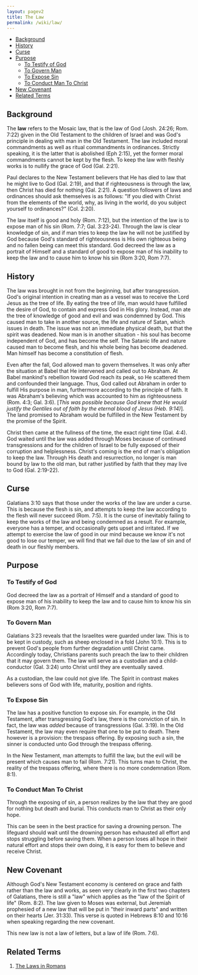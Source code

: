 ```yaml
---
layout: pagev2
title: The Law
permalink: /wiki/law/
---
```

- [Background](#background)
- [History](#history)
- [Curse](#curse)
- [Purpose](#purpose)
  - [To Testify of God](#to-testify-of-god)
  - [To Govern Man](#to-govern-man)
  - [To Expose Sin](#to-expose-sin)
  - [To Conduct Man To Christ](#to-conduct-man-to-christ)
- [New Covenant](#new-covenant)
- [Related Terms](#related-terms)

## Background

The **law** refers to the Mosaic law, that is the law of God (Josh. 24:26; Rom. 7:22) given in the Old Testament to the children of Israel and was God's principle in dealing with man in the Old Testament.  The law included moral commandments as well as ritual commandments in ordinances. Strictly speaking, it is the latter that is abolished (Eph 2:15), yet the former moral commandments cannot be kept by the flesh. To keep the law with fleshly works is to nullify the grace of God (Gal. 2:21).

Paul declares to the New Testament believers that He has died to law that he might live to God (Gal. 2:19), and that if righteousness is through the law, then Christ has died for nothing (Gal. 2:21). A question followers of laws and ordinances should ask themselves is as follows: "If you died with Christ from the elements of the world, why, as living in the world, do you subject yourself to ordinances?" (Col. 2:20).

The law itself is good and holy (Rom. 7:12), but the intention of the law is to expose man of his sin (Rom. 7:7; Gal. 3:23-24). Through the law is clear knowledge of sin, and if man tries to keep the law he will not be justified by God because God's standard of righteousness is His own righteous being and no fallen being can meet this standard. God decreed the law as a portrait of Himself and a standard of good to expose man of his inability to keep the law and to cause him to know his sin (Rom 3:20, Rom 7:7). 

## History

The law was brought in not from the beginning, but after transgression. God's original intention in creating man as a vessel was to receive the Lord Jesus as the tree of life. By eating the tree of life, man would have fulfilled the desire of God, to contain and express God in His glory. Instead, man ate the tree of knowledge of good and evil and was condemned by God. This caused man to take in another source, the life and nature of Satan, which issues in death. The issue was not an immediate physical death, but that the spirit was deadened. Now man is in another situation - his soul has become independent of God, and has become the self. The Satanic life and nature caused man to become flesh, and his whole being has become deadened. Man himself has become a constitution of flesh.

Even after the fall, God allowed man to govern themselves. It was only after the situation at Babel that He intervened and called out to Abraham. At Babel mankind's rebellion toward God reach its peak, so He scattered them and confounded their language. Thus, God called out Abraham in order to fulfill His purpose in man, furthermore according to the principle of faith. It was Abraham's believing which was accounted to him as righteousness (Rom. 4:3; Gal. 3:6). [*This was possible because God knew that He would justify the Gentiles out of faith by the eternal blood of Jesus (Heb. 9:14)*]. The land promised to Abraham would be fulfilled in the New Testament by the promise of the Spirit.

Christ then came at the fullness of the time, the exact right time (Gal. 4:4). God waited until the law was added through Moses because of continued transgressions and for the children of Israel to be fully exposed of their corruption and helplessness. Christ's coming is the end of man's obligation to keep the law. Through His death and resurrection, no longer is man bound by law to the old man, but rather justified by faith that they may live to God (Gal. 2:19-22).

## Curse

Galatians 3:10 says that those under the works of the law are under a curse. This is because the flesh is sin, and attempts to keep the law according to the flesh will never succeed (Rom. 7:5). It is the curse of inevitably failing to keep the works of the law and being condemned as a result. For example, everyone has a temper, and occasionally gets upset and irritated. If we attempt to exercise the law of good in our mind because we know it's not good to lose our temper, we will find that we fail due to the law of sin and of death in our fleshly members. 

## Purpose

### To Testify of God

God decreed the law as a portrait of Himself and a standard of good to expose man of his inability to keep the law and to cause him to know his sin (Rom 3:20, Rom 7:7). 

### To Govern Man

Galatians 3:23 reveals that the Israelites were guarded under law. This is to be kept in custody, such as sheep enclosed in a fold (John 10:1). This is to prevent God's people from further degradation until Christ came. Accordingly today, Christians parents such preach the law to their children that it may govern them. The law will serve as a custodian and a child-conductor (Gal. 3:24) unto Christ until they are eventually saved.

As a custodian, the law could not give life. The Spirit in contrast makes believers sons of God with life, maturity, position and rights. 

### To Expose Sin

The law has a positive function to expose sin. For example, in the Old Testament, after transgressing God's law, there is the conviction of sin. In fact, the law was *added* because of transgressions (Gal. 3:19). In the Old Testament, the law may even require that one to be put to death. There however is a provision: the trespass offering. By exposing such a sin, the sinner is conducted unto God through the trespass offering. 

In the New Testament, man attempts to fulfill the law, but the evil will be present which causes man to fail (Rom. 7:21). This turns man to Christ, the reality of the trespass offering, where there is no more condemnation (Rom. 8:1).

### To Conduct Man To Christ

Through the exposing of sin, a person realizes by the law that they are good for nothing but death and burial. This conducts man to Christ as their only hope.

This can be seen in the best practice for saving a drowning person. The lifeguard should wait until the drowning person has exhausted all effort and stops struggling before saving them. When a person loses all hope in their natural effort and stops their own doing, it is easy for them to believe and receive Christ.

## New Covenant

Although God's New Testament economy is centered on grace and faith rather than the law and works, as seen very clearly in the first two chapters of Galatians, there is still a "law" which applies as the "law of the Spirit of life" (Rom. 8:2). The law given to Moses was external, but Jeremiah prophesied of a new law that will be put in "their inward parts" and written on their hearts (Jer. 31:33). This verse is quoted in Hebrews 8:10 and 10:16 when speaking regarding the new covenant. 

This new law is not a law of letters, but a law of life (Rom. 7:6).

## Related Terms

1. [The Laws in Romans](../law_romans)